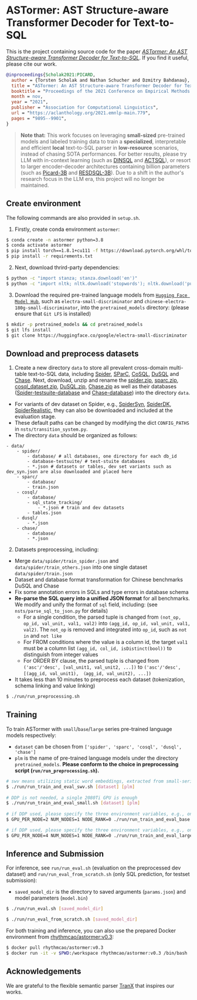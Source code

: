 # ASTormer: AST Structure-aware Transformer Decoder for Text-to-SQL

This is the project containing source code for the paper [*ASTormer: An AST Structure-aware Transformer Decoder for Text-to-SQL*](https://to-be-realized). If you find it useful, please cite our work.

```bibtex
@inproceedings{Scholak2021:PICARD,
  author = {Torsten Scholak and Nathan Schucher and Dzmitry Bahdanau},
  title = "ASTormer: An AST Structure-aware Transformer Decoder for Text-to-SQL",
  booktitle = "Proceedings of the 2021 Conference on Empirical Methods in Natural Language Processing",
  month = nov,
  year = "2021",
  publisher = "Association for Computational Linguistics",
  url = "https://aclanthology.org/2021.emnlp-main.779",
  pages = "9895--9901",
}
```

> **Note that:** This work focuses on leveraging **small-sized** pre-trained models and labeled training data to train a **specialized**, interpretable and efficient **local** text-to-SQL parser in **low-resource** scenarios, instead of chasing SOTA performances. For better results, please try LLM with in-context learning (such as [DINSQL](https://github.com/MohammadrezaPourreza/Few-shot-NL2SQL-with-prompting) and [ACTSQL](https://github.com/X-LANCE/text2sql-GPT)), or resort to larger encoder-decoder architectures containing billion parameters (such as [Picard-3B](https://github.com/ServiceNow/picard) and [RESDSQL-3B](https://github.com/RUCKBReasoning/RESDSQL)). Due to a shift in the author's research focus in the LLM era, this project will no longer be maintained.


## Create environment
The following commands are also provided in `setup.sh`.

1. Firstly, create conda environment `astormer`:
```sh 
$ conda create -n astormer python=3.8
$ conda activate astormer
$ pip install torch==1.8.1+cu111 -f https://download.pytorch.org/whl/torch_stable.html
$ pip install -r requirements.txt
```
2. Next, download thrird-party dependencies:
```sh
$ python -c "import stanza; stanza.download('en')"
$ python -c "import nltk; nltk.download('stopwords'); nltk.download('punkt');"
```
3. Download the required pre-trained language models from [`Hugging Face Model Hub`](https://huggingface.co/models), such as `electra-small-discriminator` and `chinese-electra-180g-small-discriminator`, into the `pretrained_models` directory: (please ensure that `Git LFS` is installed)
```sh
$ mkdir -p pretrained_models && cd pretrained_models
$ git lfs install
$ git clone https://huggingface.co/google/electra-small-discriminator
```

## Download and preprocess datasets

1. Create a new directory `data` to store all prevalent cross-domain multi-table text-to-SQL data, including [Spider](https://arxiv.org/pdf/1809.08887.pdf), [SParC](https://arxiv.org/pdf/1906.02285.pdf), [CoSQL](https://arxiv.org/pdf/1909.05378.pdf), [DuSQL](https://aclanthology.org/2020.emnlp-main.562.pdf) and [Chase](https://aclanthology.org/2021.acl-long.180.pdf). Next, download, unzip and rename the [spider.zip](https://drive.google.com/uc?export=download&id=1_AckYkinAnhqmRQtGsQgUKAnTHxxX5J0), [sparc.zip](https://drive.google.com/uc?export=download&id=1Uu7NMHTR1tdQw1t7bAuM7OPU4LElVKfg), [cosql_dataset.zip](https://drive.google.com/uc?export=download&id=1Y3ydpFiQQ3FC0bzdfy3groV95O_f1nXF), [DuSQL.zip](https://dataset-bj.cdn.bcebos.com/qianyan/DuSQL.zip), [Chase.zip](https://github.com/xjtu-intsoft/chase/blob/page/data/Chase.zip) as well as their databases ([Spider-testsuite-database](https://drive.google.com/file/d/1mkCx2GOFIqNesD4y8TDAO1yX1QZORP5w/view) and [Chase-database](https://github.com/xjtu-intsoft/chase/blob/page/data/database.zip)) into the directory `data`.
- For variants of dev dataset on Spider, e.g., [SpiderSyn](https://github.com/ygan/Spider-Syn/tree/main/Spider-Syn), [SpiderDK](https://github.com/ygan/Spider-DK), [SpiderRealistic](https://zenodo.org/records/5205322#.YTts_o5Kgab), they can also be downloaded and included at the evaluation stage.
- These default paths can be changed by modifying the dict `CONFIG_PATHS` in `nsts/transition_system.py`. 
- The directory `data` should be organized as follows:
```
- data/
    - spider/
        - database/ # all databases, one directory for each db_id
        - database-testsuite/ # test-stuite databases
        - *.json # datasets or tables, dev set variants such as dev_syn.json are also downloaded and placed here
    - sparc/
        - database/
        - train.json
    - cosql/
        - database/
        - sql_state_tracking/
            - *.json # train and dev datasets
        - tables.json
    - dusql/
        - *.json
    - chase/
        - database/
        - *.json
```
2. Datasets preprocessing, including:
  - Merge `data/spider/train_spider.json` and `data/spider/train_others.json` into one single dataset `data/spider/train.json`
  - Dataset and database format transformation for Chinese benchmarks DuSQL and Chase
  - Fix some annotation errors in SQLs and type errors in database schema
  - **Re-parse the SQL query into a unified JSON format** for all benchmarks. We modify and unify the format of `sql` field, including: (see `nsts/parse_sql_to_json.py` for details)
      - For a single condition, the parsed tuple is changed from `(not_op, op_id, val_unit, val1, val2)` into `(agg_id, op_id, val_unit, val1, val2)`. The `not_op` is removed and integrated into `op_id`, such as `not in` and `not like`
      - For FROM conditions where the value is a column id, the target `val1` must be a column list `(agg_id, col_id, isDistinct(bool))` to distinguish from integer values
      - For ORDER BY clause, the parsed tuple is changed from `('asc'/'desc', [val_unit1, val_unit2, ...])` to `('asc'/'desc', [(agg_id, val_unit1), （agg_id, val_unit2), ...])`
  - It takes less than 10 minutes to preprocess each dataset (tokenization, schema linking and value linking)
```sh
$ ./run/run_preprocessing.sh
```

## Training

To train ASTormer with `small`/`base`/`large` series pre-trained language models respectively:
- `dataset` can be chosen from `['spider', 'sparc', 'cosql', 'dusql', 'chase']`
- `plm` is the name of pre-trained language models under the directory `pretrained_models`. **Please conform to the choice in preprocessing script (`run/run_preprocessing.sh`).**
```sh
# swv means utilizing static word embeddings, extracted from small-series models such as electra-small-discriminator
$ ./run/run_train_and_eval_swv.sh [dataset] [plm]
        
# DDP is not needed, a single 2080Ti GPU is enough
$ ./run/run_train_and_eval_small.sh [dataset] [plm]
        
# if DDP used, please specify the three environment variables, e.g., one machine two GPUs
$ GPU_PER_NODE=2 NUM_NODES=1 NODE_RANK=0 ./run/run_train_and_eval_base.sh [dataset] [plm]

# if DDP used, please specify the three environment variables, e.g., one machine four GPUs
$ GPU_PER_NODE=4 NUM_NODES=1 NODE_RANK=0 ./run/run_train_and_eval_large.sh [dataset] [plm]
```

## Inference and Submission

For inference, see `run/run_eval.sh` (evaluation on the preprocessed dev dataset) and `run/run_eval_from_scratch.sh` (only SQL prediction, for testset submission):

- `saved_model_dir` is the directory to saved arguments (`params.json`) and model parameters (`model.bin`)
```sh
$ ./run/run_eval.sh [saved_model_dir]

$ ./run/run_eval_from_scratch.sh [saved_model_dir]
```
For both training and inference, you can also use the prepared Docker environment from [rhythmcao/astormer:v0.3](https://hub.docker.com/layers/rhythmcao/astormer/v0.3/images/sha256-fcc35a6d4422d7283f23427301b51f7236aa55054c5a85a60c35cca7b1b276a3?context=repo):
```sh
$ docker pull rhythmcao/astormer:v0.3
$ docker run -it -v $PWD:/workspace rhythmcao/astormer:v0.3 /bin/bash
```

## Acknowledgements

We are grateful to the flexible semantic parser [TranX](https://github.com/pcyin/tranX) that inspires our works.